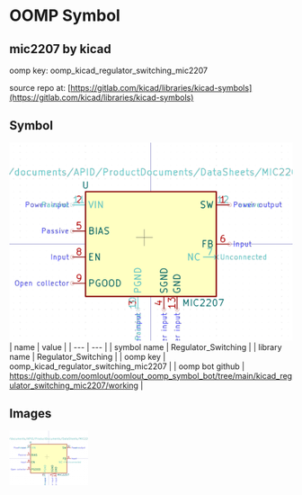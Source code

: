 # OOMP Symbol  
## mic2207  by kicad  
  
oomp key: oomp_kicad_regulator_switching_mic2207  
  
source repo at: [https://gitlab.com/kicad/libraries/kicad-symbols](https://gitlab.com/kicad/libraries/kicad-symbols)  
## Symbol  
  
[![working.png](working_600.png)](working.png)  
| name | value | 
| --- | --- | 
| symbol name | Regulator_Switching | 
| library name | Regulator_Switching | 
| oomp key | oomp_kicad_regulator_switching_mic2207 | 
| oomp bot github | https://github.com/oomlout/oomlout_oomp_symbol_bot/tree/main/kicad_regulator_switching_mic2207/working | 
## Images  
  
[![working.png](working_140.png)](working.png)  

